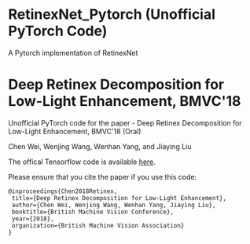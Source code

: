 # RetinexNet_Pytorch (Unofficial PyTorch Code)
A Pytorch implementation of RetinexNet

# Deep Retinex Decomposition for Low-Light Enhancement, BMVC'18 
Unofficial PyTorch code for the paper - Deep Retinex Decomposition for Low-Light Enhancement, BMVC'18 (Oral) 

Chen Wei, Wenjing Wang, Wenhan Yang, and Jiaying Liu

The offical Tensorflow code is available [here](https://github.com/weichen582/RetinexNet). 

Please ensure that you cite the paper if you use this code:
```
@inproceedings{Chen2018Retinex,
 title={Deep Retinex Decomposition for Low-Light Enhancement},
 author={Chen Wei, Wenjing Wang, Wenhan Yang, Jiaying Liu},
 booktitle={British Machine Vision Conference},
 year={2018},
 organization={British Machine Vision Association}
}
```
